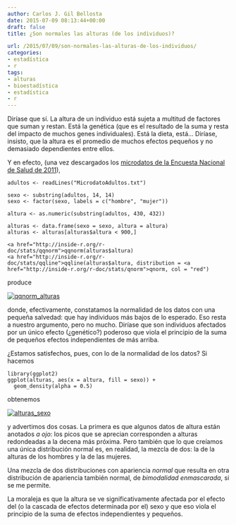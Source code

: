 ```yaml
---
author: Carlos J. Gil Bellosta
date: 2015-07-09 08:13:44+00:00
draft: false
title: ¿Son normales las alturas (de los individuos)?

url: /2015/07/09/son-normales-las-alturas-de-los-individuos/
categories:
- estadística
- r
tags:
- alturas
- bioestadística
- estadística
- r
---
```


Diríase que sí. La altura de un individuo está sujeta a multitud de factores que suman y restan. Está la genética (que es el resultado de la suma y resta del impacto de muchos genes individuales). Está la dieta, está... Diríase, insisto, que la altura es el promedio de muchos efectos pequeños y no demasiado dependientes entre ellos.

Y en efecto, (una vez descargados los [microdatos de la Encuesta Nacional de Salud de 2011](http://www.msssi.gob.es/estadisticas/microdatos.do)),



    adultos <- readLines("MicrodatoAdultos.txt")

    sexo <- substring(adultos, 14, 14)
    sexo <- factor(sexo, labels = c("hombre", "mujer"))

    altura <- as.numeric(substring(adultos, 430, 432))

    alturas <- data.frame(sexo = sexo, altura = altura)
    alturas <- alturas[alturas$altura < 900,]

    <a href="http://inside-r.org/r-doc/stats/qqnorm">qqnorm(alturas$altura)
    <a href="http://inside-r.org/r-doc/stats/qqline">qqline(alturas$altura, distribution = <a href="http://inside-r.org/r-doc/stats/qnorm">qnorm, col = "red")



produce

[![qqnorm_alturas](/wp-uploads/2015/07/qqnorm_alturas.png)
](/wp-uploads/2015/07/qqnorm_alturas.png)

donde, efectivamente, constatamos la normalidad de los datos con una pequeña salvedad: que hay individuos más bajos de lo esperado. Eso resta a nuestro argumento, pero no mucho. Diríase que son individuos afectados por un único efecto (¿genético?) poderoso que viola el principio de la suma de pequeños efectos independientes de más arriba.

¿Estamos satisfechos, pues, con lo de la normalidad de los datos? Si hacemos



    library(ggplot2)
    ggplot(alturas, aes(x = altura, fill = sexo)) +
      geom_density(alpha = 0.5)



obtenemos

[![alturas_sexo](/wp-uploads/2015/07/alturas_sexo.png)
](/wp-uploads/2015/07/alturas_sexo.png)

y advertimos dos cosas. La primera es que algunos datos de altura están anotados _a ojo_: los picos que se aprecian corresponden a alturas redondeadas a la decena más próxima. Pero también que lo que creíamos una única distribución normal es, en realidad, la mezcla de dos: la de la alturas de los hombres y la de las mujeres.

Una mezcla de dos distribuciones con apariencia _normal_ que resulta en otra distribución de apariencia también normal, de _bimodalidad enmascarada_, si se me permite.

La moraleja es que la altura se ve significativamente afectada por el efecto del (o la cascada de efectos determinada por el) sexo y que eso viola el principio de la suma de efectos independientes y pequeños.
